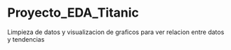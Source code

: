 # Proyecto_EDA_Titanic
 Limpieza de datos y visualizacion de graficos para ver relacion entre datos y tendencias
